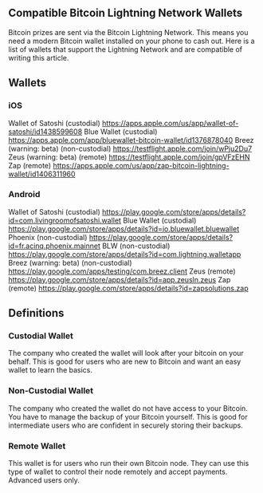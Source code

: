 ## Compatible Bitcoin Lightning Network Wallets
Bitcoin prizes are sent via the Bitcoin Lightning Network. This means you need a modern Bitcoin wallet installed on your phone to cash out.  Here is a list of wallets that support the Lightning Network and are compatible of writing this article.

## Wallets

### iOS
Wallet of Satoshi  (custodial) https://apps.apple.com/us/app/wallet-of-satoshi/id1438599608
Blue Wallet (custodial) https://apps.apple.com/app/bluewallet-bitcoin-wallet/id1376878040
Breez (warning: beta) (non-custodial) https://testflight.apple.com/join/wPju2Du7
Zeus (warning: beta) (remote) https://testflight.apple.com/join/gpVFzEHN
Zap (remote) https://apps.apple.com/us/app/zap-bitcoin-lightning-wallet/id1406311960

### Android
Wallet of Satoshi  (custodial) https://play.google.com/store/apps/details?id=com.livingroomofsatoshi.wallet
Blue Wallet (custodial) https://play.google.com/store/apps/details?id=io.bluewallet.bluewallet
Phoenix (non-custodial) https://play.google.com/store/apps/details?id=fr.acinq.phoenix.mainnet
BLW (non-custodial) https://play.google.com/store/apps/details?id=com.lightning.walletapp
Breez (warning: beta) (non-custodial) https://play.google.com/apps/testing/com.breez.client
Zeus (remote) https://play.google.com/store/apps/details?id=app.zeusln.zeus
Zap (remote) https://play.google.com/store/apps/details?id=zapsolutions.zap

## Definitions
### Custodial  Wallet
The company who created the wallet will look after your bitcoin on your behalf.  This is good for users who are new to Bitcoin and want an easy wallet to learn the basics.

### Non-Custodial Wallet
The company who created the wallet do not have access to your Bitcoin. You have to manage the backup of your Bitcoin yourself. This is good for intermediate users who are confident in securely storing their backups.

### Remote Wallet
This wallet is for users who run their own Bitcoin node. They can use this type of wallet to control their node remotely and accept payments. Advanced users only.
